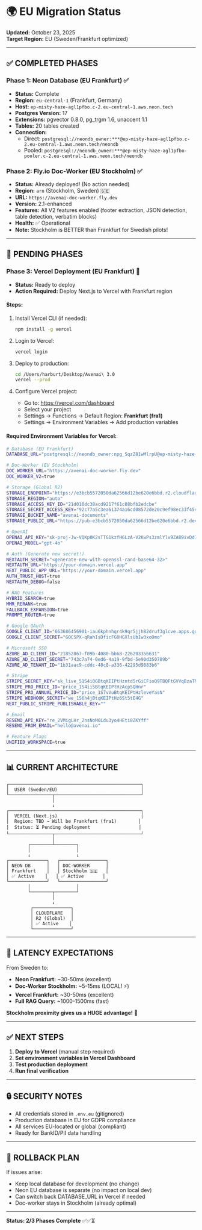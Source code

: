 # 🌍 EU Migration Status

**Updated:** October 23, 2025  
**Target Region:** EU (Sweden/Frankfurt optimized)

---

## ✅ **COMPLETED PHASES**

### **Phase 1: Neon Database (EU Frankfurt)** ✅
- **Status:** Complete
- **Region:** `eu-central-1` (Frankfurt, Germany)
- **Host:** `ep-misty-haze-agl1pfbo.c-2.eu-central-1.aws.neon.tech`
- **Postgres Version:** 17
- **Extensions:** pgvector 0.8.0, pg_trgm 1.6, unaccent 1.1
- **Tables:** 20 tables created
- **Connection:**
  - Direct: `postgresql://neondb_owner:***@ep-misty-haze-agl1pfbo.c-2.eu-central-1.aws.neon.tech/neondb`
  - Pooled: `postgresql://neondb_owner:***@ep-misty-haze-agl1pfbo-pooler.c-2.eu-central-1.aws.neon.tech/neondb`

### **Phase 2: Fly.io Doc-Worker (EU Stockholm)** ✅
- **Status:** Already deployed! (No action needed)
- **Region:** `arn` (Stockholm, Sweden) 🇸🇪
- **URL:** `https://avenai-doc-worker.fly.dev`
- **Version:** 2.1-enhanced
- **Features:** All V2 features enabled (footer extraction, JSON detection, table detection, verbatim blocks)
- **Health:** ✅ Operational
- **Note:** Stockholm is BETTER than Frankfurt for Swedish pilots!

---

## 🚧 **PENDING PHASES**

### **Phase 3: Vercel Deployment (EU Frankfurt)** 🔄
- **Status:** Ready to deploy
- **Action Required:** Deploy Next.js to Vercel with Frankfurt region

#### Steps:
1. Install Vercel CLI (if needed):
   ```bash
   npm install -g vercel
   ```

2. Login to Vercel:
   ```bash
   vercel login
   ```

3. Deploy to production:
   ```bash
   cd /Users/harburt/Desktop/Avenai\ 3.0
   vercel --prod
   ```

4. Configure Vercel project:
   - Go to: https://vercel.com/dashboard
   - Select your project
   - Settings → Functions → Default Region: **Frankfurt (fra1)**
   - Settings → Environment Variables → Add production variables

#### Required Environment Variables for Vercel:

```bash
# Database (EU Frankfurt)
DATABASE_URL="postgresql://neondb_owner:npg_SqzZ81wMlrpU@ep-misty-haze-agl1pfbo-pooler.c-2.eu-central-1.aws.neon.tech/neondb?sslmode=require"

# Doc-Worker (EU Stockholm)
DOC_WORKER_URL="https://avenai-doc-worker.fly.dev"
DOC_WORKER_V2=true

# Storage (Global R2)
STORAGE_ENDPOINT="https://e3bcb5572050da62566d12be620e6bbd.r2.cloudflarestorage.com"
STORAGE_REGION="auto"
STORAGE_ACCESS_KEY_ID="21d010dc38acd9217f61c88bfb2edcbe"
STORAGE_SECRET_ACCESS_KEY="92c77a5c3ea61374a16cd08572de20c9ef98ec33f454a8a5cb3f90f83e48e3aa"
STORAGE_BUCKET_NAME="avenai-documents"
STORAGE_PUBLIC_URL="https://pub-e3bcb5572050da62566d12be620e6bbd.r2.dev"

# OpenAI
OPENAI_API_KEY="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"
OPENAI_MODEL="gpt-4o"

# Auth (Generate new secret!)
NEXTAUTH_SECRET="<generate-new-with-openssl-rand-base64-32>"
NEXTAUTH_URL="https://your-domain.vercel.app"
NEXT_PUBLIC_APP_URL="https://your-domain.vercel.app"
AUTH_TRUST_HOST=true
NEXTAUTH_DEBUG=false

# RAG Features
HYBRID_SEARCH=true
MMR_RERANK=true
FALLBACK_EXPANSION=true
PROMPT_ROUTER=true

# Google OAuth
GOOGLE_CLIENT_ID="663686456901-iau6kphnhqr4k9qr5jjh82druf3glcve.apps.googleusercontent.com"
GOOGLE_CLIENT_SECRET="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"

# Microsoft SSO
AZURE_AD_CLIENT_ID="21852867-f09b-4080-bb68-226203356631"
AZURE_AD_CLIENT_SECRET="743c7a74-0ed6-4a19-9fbd-5e90d350789b"
AZURE_AD_TENANT_ID="1b31aac9-cddc-48c8-a336-42295d9883b6"

# Stripe
STRIPE_SECRET_KEY="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"
STRIPE_PRO_PRICE_ID="price_1S4iiSBtqKEIPtHzAcpSQHnr"
STRIPE_PRO_ANNUAL_PRICE_ID="price_1S7vVuBtqKEIPtHzleveYasN"
STRIPE_WEBHOOK_SECRET="we_1S6h4jBtqKEIPtHz6St5tE4G"
NEXT_PUBLIC_STRIPE_PUBLISHABLE_KEY=""

# Email
RESEND_API_KEY="re_2VMigLHr_2nsNoM6Ldu3yo4HEti8ZKYff"
RESEND_FROM_EMAIL="hello@avenai.io"

# Feature Flags
UNIFIED_WORKSPACE=true
```

---

## 📊 **CURRENT ARCHITECTURE**

```
┌─────────────────────────────────────────────────┐
│  USER (Sweden/EU)                               │
└────────────────┬────────────────────────────────┘
                 │
                 ↓
┌─────────────────────────────────────────────────┐
│  VERCEL (Next.js)                               │
│  Region: TBD → Will be Frankfurt (fra1)        │
│  Status: ⏳ Pending deployment                  │
└────────────────┬────────────────────────────────┘
                 │
        ┌────────┴────────┐
        │                 │
        ↓                 ↓
┌──────────────┐   ┌─────────────────┐
│ NEON DB      │   │ DOC-WORKER      │
│ Frankfurt    │   │ Stockholm 🇸🇪   │
│ ✅ Active    │   │ ✅ Active       │
└──────────────┘   └─────────────────┘
        │                 │
        └────────┬────────┘
                 │
                 ↓
         ┌──────────────┐
         │ CLOUDFLARE   │
         │ R2 (Global)  │
         │ ✅ Active    │
         └──────────────┘
```

---

## 🎯 **LATENCY EXPECTATIONS**

From Sweden to:
- **Neon Frankfurt:** ~30-50ms (excellent)
- **Doc-Worker Stockholm:** ~5-15ms (LOCAL! ⚡)
- **Vercel Frankfurt:** ~30-50ms (excellent)
- **Full RAG Query:** ~1000-1500ms (fast)

**Stockholm proximity gives us a HUGE advantage!** 🚀

---

## ✅ **NEXT STEPS**

1. **Deploy to Vercel** (manual step required)
2. **Set environment variables in Vercel Dashboard**
3. **Test production deployment**
4. **Run final verification**

---

## 🔒 **SECURITY NOTES**

- All credentials stored in `.env.eu` (gitignored)
- Production database in EU for GDPR compliance
- All services EU-located or global (compliant)
- Ready for BankID/PII data handling

---

## 📝 **ROLLBACK PLAN**

If issues arise:
- Keep local database for development (no change)
- Neon EU database is separate (no impact on local dev)
- Can switch back DATABASE_URL in Vercel if needed
- Doc-worker stays in Stockholm (already optimal)

---

**Status: 2/3 Phases Complete** ✅✅⏳



